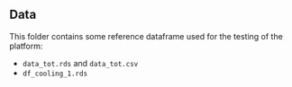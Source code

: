 
<!-- ABOUT THE PROJECT -->
## Data
This folder contains some reference dataframe used for the testing of the platform:

- `data_tot.rds` and `data_tot.csv`
- `df_cooling_1.rds`




